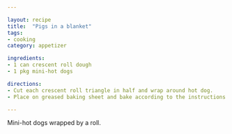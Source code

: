 ```yaml
---

layout: recipe
title:  "Pigs in a blanket"
tags: 
- cooking
category: appetizer

ingredients:
- 1 can crescent roll dough
- 1 pkg mini-hot dogs

directions:
- Cut each crescent roll triangle in half and wrap around hot dog. 
- Place on greased baking sheet and bake according to the instructions on the crescent roll package.

---
```


Mini-hot dogs wrapped by a roll.